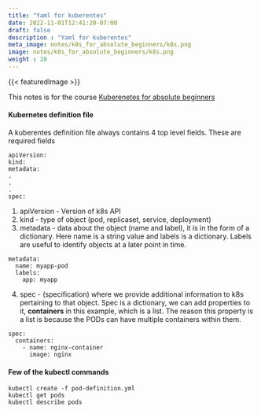 ```yaml
---
title: "Yaml for kuberentes"
date: 2022-11-01T12:41:20-07:00
draft: false
description : "Yaml for kuberentes"
meta_image: notes/k8s_for_absolute_beginners/k8s.png
image: notes/k8s_for_absolute_beginners/k8s.png
weight : 20
---
```

{{< featuredImage >}}

This notes is for the course [Kuberenetes for absolute beginners](https://www.udemy.com/course/learn-kubernetes/)

#### Kubernetes definition file

A kuberentes definition file always contains 4 top level fields. These are required fields

```
apiVersion:
kind:
metadata:
.
.
.
spec:
```

1) apiVersion - Version of k8s API
2) kind - type of object (pod, replicaset, service, deployment)
3) metadata - data about the object (name and label), it is in the form of a dictionary. Here name is a string value and labels is a dictionary. Labels are useful to identify objects at a later point in time.
```
metadata:
  name: myapp-pod
  labels:
    app: myapp
```
4) spec - (specification) where we provide additional information to k8s pertaining to that object. Spec is a dictionary, we can add  properties to it, **containers** in this example, which is a list. The reason this property is a list is because the PODs can have multiple containers within them.

```
spec:
  containers:
    - name: nginx-container
      image: nginx
```


#### Few of the kubectl commands

```
kubectl create -f pod-definition.yml
kubectl get pods
kubectl describe pods
```